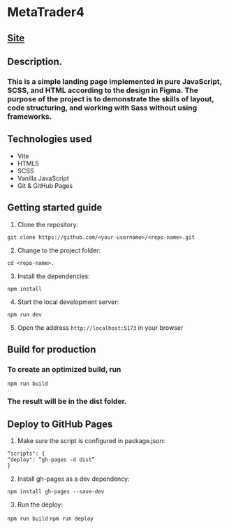 # MetaTrader4

## [Site]()

## Description.

### This is a simple landing page implemented in pure JavaScript, SCSS, and HTML according to the design in Figma. The purpose of the project is to demonstrate the skills of layout, code structuring, and working with Sass without using frameworks.

## Technologies used

- Vite
- HTML5
- SCSS
- Vanilla JavaScript
- Git & GitHub Pages

## Getting started guide

1. Clone the repository:

`git clone https://github.com/<your-username>/<repo-name>.git`

2. Change to the project folder:

`cd <repo-name>.`

3. Install the dependencies:

`npm install`

4. Start the local development server:

`npm run dev`

5. Open the address `http://localhost:5173` in your browser

## Build for production

### To create an optimized build, run

`npm run build`

### The result will be in the dist folder.

## Deploy to GitHub Pages

1. Make sure the script is configured in package.json:

```
“scripts": {
“deploy": “gh-pages -d dist”
}
```

2. Install gh-pages as a dev dependency:

`npm install gh-pages --save-dev`

3. Run the deploy:

`npm run build`
`npm run deploy`
